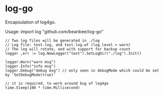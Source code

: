 # log-go
Encapsulation of log4go.

Usage:
    import log "github.com/beanbee/log-go"

    // Two log files will be generated in ./log
    // Log file: test.log, and test.log.wf (log.level > warn)
    // The log will rotate, and with support for backup count
    logger ,err := log.NewLogger("test").SetLogDir("./log").Init()
	
    logger.Warn("warn msg")
    logger.Info("info msg")
    logger.Debug("debug msg") // only seen in debugMode which could be set by 'SetDebugMode(true)'

    // it is required, to work around bug of log4go
    time.Sleep(100 * time.Millisecond)

